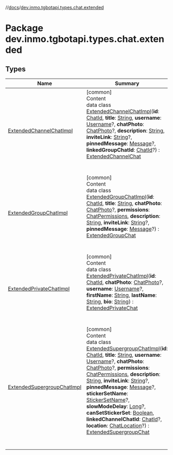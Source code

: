 //[docs](../../index.md)/[dev.inmo.tgbotapi.types.chat.extended](index.md)



# Package dev.inmo.tgbotapi.types.chat.extended  


## Types  
  
|  Name |  Summary | 
|---|---|
| <a name="dev.inmo.tgbotapi.types.chat.extended/ExtendedChannelChatImpl///PointingToDeclaration/"></a>[ExtendedChannelChatImpl](-extended-channel-chat-impl/index.md)| <a name="dev.inmo.tgbotapi.types.chat.extended/ExtendedChannelChatImpl///PointingToDeclaration/"></a>[common]  <br>Content  <br>data class [ExtendedChannelChatImpl](-extended-channel-chat-impl/index.md)(**id**: [ChatId](../dev.inmo.tgbotapi.types/-chat-id/index.md), **title**: [String](https://kotlinlang.org/api/latest/jvm/stdlib/kotlin/-string/index.html), **username**: [Username](../dev.inmo.tgbotapi.types/-username/index.md)?, **chatPhoto**: [ChatPhoto](../dev.inmo.tgbotapi.types/-chat-photo/index.md)?, **description**: [String](https://kotlinlang.org/api/latest/jvm/stdlib/kotlin/-string/index.html), **inviteLink**: [String](https://kotlinlang.org/api/latest/jvm/stdlib/kotlin/-string/index.html)?, **pinnedMessage**: [Message](../dev.inmo.tgbotapi.types.message.abstracts/-message/index.md)?, **linkedGroupChatId**: [ChatId](../dev.inmo.tgbotapi.types/-chat-id/index.md)?) : [ExtendedChannelChat](../dev.inmo.tgbotapi.types.chat.abstracts.extended/-extended-channel-chat/index.md)  <br><br><br>|
| <a name="dev.inmo.tgbotapi.types.chat.extended/ExtendedGroupChatImpl///PointingToDeclaration/"></a>[ExtendedGroupChatImpl](-extended-group-chat-impl/index.md)| <a name="dev.inmo.tgbotapi.types.chat.extended/ExtendedGroupChatImpl///PointingToDeclaration/"></a>[common]  <br>Content  <br>data class [ExtendedGroupChatImpl](-extended-group-chat-impl/index.md)(**id**: [ChatId](../dev.inmo.tgbotapi.types/-chat-id/index.md), **title**: [String](https://kotlinlang.org/api/latest/jvm/stdlib/kotlin/-string/index.html), **chatPhoto**: [ChatPhoto](../dev.inmo.tgbotapi.types/-chat-photo/index.md)?, **permissions**: [ChatPermissions](../dev.inmo.tgbotapi.types.chat/-chat-permissions/index.md), **description**: [String](https://kotlinlang.org/api/latest/jvm/stdlib/kotlin/-string/index.html), **inviteLink**: [String](https://kotlinlang.org/api/latest/jvm/stdlib/kotlin/-string/index.html)?, **pinnedMessage**: [Message](../dev.inmo.tgbotapi.types.message.abstracts/-message/index.md)?) : [ExtendedGroupChat](../dev.inmo.tgbotapi.types.chat.abstracts.extended/-extended-group-chat/index.md)  <br><br><br>|
| <a name="dev.inmo.tgbotapi.types.chat.extended/ExtendedPrivateChatImpl///PointingToDeclaration/"></a>[ExtendedPrivateChatImpl](-extended-private-chat-impl/index.md)| <a name="dev.inmo.tgbotapi.types.chat.extended/ExtendedPrivateChatImpl///PointingToDeclaration/"></a>[common]  <br>Content  <br>data class [ExtendedPrivateChatImpl](-extended-private-chat-impl/index.md)(**id**: [ChatId](../dev.inmo.tgbotapi.types/-chat-id/index.md), **chatPhoto**: [ChatPhoto](../dev.inmo.tgbotapi.types/-chat-photo/index.md)?, **username**: [Username](../dev.inmo.tgbotapi.types/-username/index.md)?, **firstName**: [String](https://kotlinlang.org/api/latest/jvm/stdlib/kotlin/-string/index.html), **lastName**: [String](https://kotlinlang.org/api/latest/jvm/stdlib/kotlin/-string/index.html), **bio**: [String](https://kotlinlang.org/api/latest/jvm/stdlib/kotlin/-string/index.html)) : [ExtendedPrivateChat](../dev.inmo.tgbotapi.types.chat.abstracts.extended/-extended-private-chat/index.md)  <br><br><br>|
| <a name="dev.inmo.tgbotapi.types.chat.extended/ExtendedSupergroupChatImpl///PointingToDeclaration/"></a>[ExtendedSupergroupChatImpl](-extended-supergroup-chat-impl/index.md)| <a name="dev.inmo.tgbotapi.types.chat.extended/ExtendedSupergroupChatImpl///PointingToDeclaration/"></a>[common]  <br>Content  <br>data class [ExtendedSupergroupChatImpl](-extended-supergroup-chat-impl/index.md)(**id**: [ChatId](../dev.inmo.tgbotapi.types/-chat-id/index.md), **title**: [String](https://kotlinlang.org/api/latest/jvm/stdlib/kotlin/-string/index.html), **username**: [Username](../dev.inmo.tgbotapi.types/-username/index.md)?, **chatPhoto**: [ChatPhoto](../dev.inmo.tgbotapi.types/-chat-photo/index.md)?, **permissions**: [ChatPermissions](../dev.inmo.tgbotapi.types.chat/-chat-permissions/index.md), **description**: [String](https://kotlinlang.org/api/latest/jvm/stdlib/kotlin/-string/index.html), **inviteLink**: [String](https://kotlinlang.org/api/latest/jvm/stdlib/kotlin/-string/index.html)?, **pinnedMessage**: [Message](../dev.inmo.tgbotapi.types.message.abstracts/-message/index.md)?, **stickerSetName**: [StickerSetName](../dev.inmo.tgbotapi.types/index.md#%5Bdev.inmo.tgbotapi.types%2FStickerSetName%2F%2F%2FPointingToDeclaration%2F%5D%2FClasslikes%2F625018081)?, **slowModeDelay**: [Long](https://kotlinlang.org/api/latest/jvm/stdlib/kotlin/-long/index.html)?, **canSetStickerSet**: [Boolean](https://kotlinlang.org/api/latest/jvm/stdlib/kotlin/-boolean/index.html), **linkedChannelChatId**: [ChatId](../dev.inmo.tgbotapi.types/-chat-id/index.md)?, **location**: [ChatLocation](../dev.inmo.tgbotapi.types/-chat-location/index.md)?) : [ExtendedSupergroupChat](../dev.inmo.tgbotapi.types.chat.abstracts.extended/-extended-supergroup-chat/index.md)  <br><br><br>|


